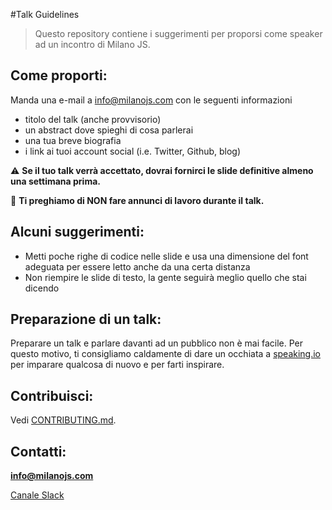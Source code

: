 #Talk Guidelines

> Questo repository contiene i suggerimenti per proporsi come speaker ad un incontro di Milano JS.

## Come proporti:
Manda una e-mail a info@milanojs.com con le seguenti informazioni

* titolo del talk (anche provvisorio) 
* un abstract dove spieghi di cosa parlerai
* una tua breve biografia
* i link ai tuoi account social (i.e. Twitter, Github, blog)

:warning: **Se il tuo talk verrà accettato, dovrai fornirci le slide definitive almeno una settimana prima.**

:no_entry_sign: **Ti preghiamo di NON fare annunci di lavoro durante il talk.**

## Alcuni suggerimenti:
- Metti poche righe di codice nelle slide e usa una dimensione del font adeguata per essere letto anche da una certa distanza
- Non riempire le slide di testo, la gente seguirà meglio quello che stai dicendo

## Preparazione di un talk:
Preparare un talk e parlare davanti ad un pubblico non è mai facile.
Per questo motivo, ti consigliamo caldamente di dare un occhiata a [speaking.io](http://speaking.io/) per imparare qualcosa di nuovo e per farti inspirare.

## Contribuisci:
Vedi [CONTRIBUTING.md](CONTRIBUTING.md).

## Contatti:
**info@milanojs.com**

[Canale Slack](http://milanojs.herokuapp.com)

